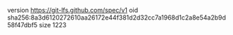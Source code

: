 version https://git-lfs.github.com/spec/v1
oid sha256:8a3d6120272610aa26172e44f381d2d32cc7a1968d1c2a8e54a2b9d58f47dbf5
size 1223
